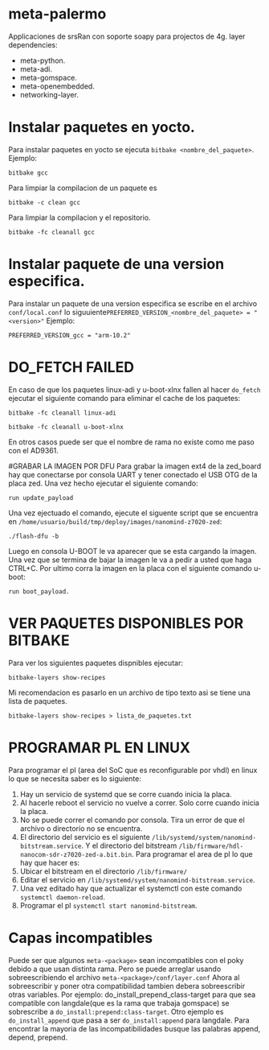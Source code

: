 # meta-palermo
Applicaciones de srsRan con soporte soapy para projectos de 4g.
layer dependencies:
* meta-python.
* meta-adi.
* meta-gomspace.
* meta-openembedded.
* networking-layer.
# Instalar paquetes en yocto.
Para instalar paquetes en yocto se ejecuta ```bitbake <nombre_del_paquete>```.
Ejemplo:
```
bitbake gcc
```
Para limpiar la compilacion de un paquete es
```
bitbake -c clean gcc
```
Para limpiar la compilacion y el repositorio.
```
bitbake -fc cleanall gcc
```
# Instalar paquete de una version especifica.
Para instalar un paquete de una version especifica se escribe en el archivo ```conf/local.conf``` lo siguuiente```PREFERRED_VERSION_<nombre_del_paquete> = "<version>"```
Ejemplo:
```
PREFERRED_VERSION_gcc = "arm-10.2"
```
# DO_FETCH FAILED 
En caso de que los paquetes linux-adi y u-boot-xlnx fallen al hacer ```do_fetch``` 
ejecutar el siguiente comando para eliminar el cache de los paquetes:
```
bitbake -fc cleanall linux-adi
```
```
bitbake -fc cleanall u-boot-xlnx
```
En otros casos puede ser que el nombre de rama no existe como me paso con el  AD9361.

#GRABAR LA IMAGEN POR DFU
Para grabar la imagen ext4 de la zed_board hay que conectarse por consola UART 
y tener conectado el USB OTG de la placa zed. Una vez hecho 
ejecutar el siguiente comando:
```
run update_payload 
```
Una vez ejectuado el comando, ejecute el siguente script que se encuentra
en ```/home/usuario/build/tmp/deploy/images/nanomind-z7020-zed```:
```
./flash-dfu -b
```
Luego en consola U-BOOT le va aparecer que se esta cargando la imagen. 
Una vez que se termina de bajar la imagen le va a pedir a usted que haga CTRL+C. 
Por ultimo corra la imagen en la placa con el siguiente comando u-boot:
```
run boot_payload.
```

# VER PAQUETES DISPONIBLES POR BITBAKE
Para ver los siguientes paquetes dispnibles ejecutar:
```
bitbake-layers show-recipes
```
Mi recomendacion es pasarlo en un archivo de tipo texto asi se tiene una lista de paquetes.
```
bitbake-layers show-recipes > lista_de_paquetes.txt
```

# PROGRAMAR PL EN LINUX
Para programar el pl (area del SoC que es reconfigurable por vhdl) en linux lo que se 
necesita saber es lo siguiente:
1. Hay un servicio de systemd que se corre cuando inicia la placa.
2. Al hacerle reboot el servicio no vuelve a correr. Solo corre cuando inicia la placa.
3. No se puede correr el comando por consola. Tira un error de que el archivo o directorio no se encuentra.
4. El directorio del servicio es el siguiente ```/lib/systemd/system/nanomind-bitstream.service```. Y el
   directorio del bitstream ```/lib/firmware/hdl-nanocom-sdr-z7020-zed-a.bit.bin```.
Para programar el area de pl lo que hay que hacer es:
1. Ubicar el bitstream en el directorio ```/lib/firmware/```
2. Editar el servicio en ```/lib/systemd/system/nanomind-bitstream.service```.
3. Una vez editado hay que actualizar el systemctl con este comando ```systemctl daemon-reload```.
4. Programar el pl ```systemctl start nanomind-bitstream```.

# Capas incompatibles 
Puede ser que algunos ```meta-<package>``` sean incompatibles con el poky debido a que usan
distinta rama. Pero se puede arreglar usando sobreescribiendo el archivo ```meta-<package>/conf/layer.conf```
Ahora al sobreescribir y poner otra compatibilidad tambien debera sobreescribir otras variables. Por
ejemplo:
do_install_prepend_class-target para que sea compatible con langdale(que es la rama que trabaja gomspace) 
se sobrescribe a ```do_install:prepend:class-target```.
Otro ejemplo es ```do_install_append``` que pasa a ser ```do_install:append``` para langdale.
Para encontrar la mayoria de las incompatibilidades busque las palabras append, depend, prepend.
